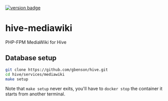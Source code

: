 [![version badge]](https://hub.docker.com/r/gbenson/mediawiki)

[version badge]: https://img.shields.io/docker/v/gbenson/mediawiki?color=limegreen

# hive-mediawiki

PHP-FPM MediaWiki for Hive

## Database setup

```sh
git clone https://github.com/gbenson/hive.git
cd hive/services/mediawiki
make setup
```

Note that `make setup` never exits, you'll have to `docker stop` the
container it starts from another terminal.
